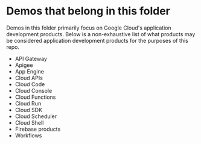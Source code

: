 # Demos that belong in this folder 

Demos in this folder primarily focus on Google Cloud's application development products. Below is a non-exhaustive list of what products may be considered application development products for the purposes of this repo.

* API Gateway
* Apigee
* App Engine
* Cloud APIs
* Cloud Code
* Cloud Console
* Cloud Functions
* Cloud Run
* Cloud SDK
* Cloud Scheduler
* Cloud Shell 
* Firebase products
* Workflows
